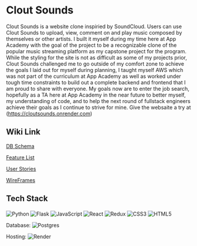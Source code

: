 <h1>Clout Sounds</h1>

Clout Sounds is a website clone inspiried by SoundCloud. Users can use Clout Sounds to upload, view, comment on and play music composed by themselves or other artists. I built it myself during my time here at App Academy with the goal of the project to be a recognizable clone of the popular music streaming platform as my capstone project for the program. While the styling for the site is not as difficult as some of my projects prior, Clout Sounds challenged me to go outside of my comfort zone to achieve the goals I laid out for myself during planning, I taught myself AWS which was not part of the curriculum at App Academy as well as worked under tough time constraints to build out a complete backend and frontend that I am proud to share with everyone. My goals now are to enter the job search, hopefully as a TA here at App Academy in the near future to better myself, my understanding of code, and to help the next round of fullstack engineers achieve their goals as I continue to strive for mine. Give the websaite a try at (https://cloutsounds.onrender.com)

## Wiki Link
[DB Schema](https://github.com/Holidaez/cloutsounds/wiki/DB-Schema)<p>
[Feature List](https://github.com/Holidaez/cloutsounds/wiki/Feature-List)<p>
[User Stories](https://github.com/Holidaez/cloutsounds/wiki/User-Stories)<p>
[WireFrames](https://github.com/Holidaez/cloutsounds/wiki/Wireframes)<p>

## Tech Stack <p>
![Python](https://img.shields.io/badge/python-3670A0?style=for-the-badge&logo=python&logoColor=ffdd54) ![Flask](https://img.shields.io/badge/flask-%23000.svg?style=for-the-badge&logo=flask&logoColor=white) ![JavaScript](https://img.shields.io/badge/javascript-%23323330.svg?style=for-the-badge&logo=javascript&logoColor=%23F7DF1E) ![React](https://img.shields.io/badge/react-%2320232a.svg?style=for-the-badge&logo=react&logoColor=%2361DAFB) ![Redux](https://img.shields.io/badge/redux-%23593d88.svg?style=for-the-badge&logo=redux&logoColor=white) ![CSS3](https://img.shields.io/badge/css3-%231572B6.svg?style=for-the-badge&logo=css3&logoColor=white) ![HTML5](https://img.shields.io/badge/html5-%23E34F26.svg?style=for-the-badge&logo=html5&logoColor=white)


Database: 
![Postgres](https://img.shields.io/badge/postgres-%23316192.svg?style=for-the-badge&logo=postgresql&logoColor=white)

Hosting: 
![Render](https://img.shields.io/badge/Render-%46E3B7.svg?style=for-the-badge&logo=render&logoColor=white)
